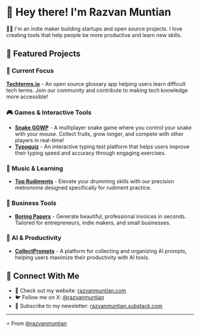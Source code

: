 # 👋 Hey there! I'm Razvan Muntian

🧑‍💻 I'm an indie maker building startups and open source projects. I love creating tools that help people be more productive and learn new skills.

## 🚀 Featured Projects

### 🎯 Current Focus
**[Techterms.io](https://github.com/techterms/techterms)** - An open source glossary app helping users learn difficult tech terms. Join our community and contribute to making tech knowledge more accessible!

### 🎮 Games & Interactive Tools
- **[Snake GGWP](https://github.com/razvanmtn/snake-ggwp)** - A multiplayer snake game where you control your snake with your mouse. Collect fruits, grow longer, and compete with other players in real-time!
- **[Typoquiz](https://github.com/razvanmtn/typoquiz)** - An interactive typing test platform that helps users improve their typing speed and accuracy through engaging exercises.

### 🎵 Music & Learning
- **[Top Rudiments](https://github.com/razvanmtn/top-rudiments)** - Elevate your drumming skills with our precision metronome designed specifically for rudiment practice.

### 💼 Business Tools
- **[Boring Papers](https://github.com/razvanmtn/boring-papers)** - Generate beautiful, professional invoices in seconds. Tailored for entrepreneurs, indie makers, and small businesses.

### 🤖 AI & Productivity
- **[CollectPrompts](https://github.com/razvanmtn/collect-prompts)** - A platform for collecting and organizing AI prompts, helping users maximize their productivity with AI tools.

## 🌟 Connect With Me
- 💫 Check out my website: [razvanmuntian.com](https://razvanmuntian.com)
- 🐦 Follow me on X: [@razvanmuntian](https://x.com/razvanmuntian)
- 📰 Subscribe to my newsletter: [razvanmuntian.substack.com](https://razvanmuntian.substack.com)

---

⭐️ From [@razvanmuntian](https://github.com/razvanmuntian)
